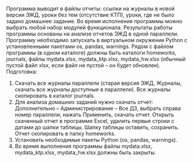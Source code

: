 Программа выводит в файлы отчеты: ссылки на журналы в новой версии ЭЖД, уроки без тем (отсутствие КТП), уроки, где не было задано домашнее задание.
Во время исполнения программы можно выбрать любой набор модулей функционала.
Результаты работы программы основаны на анализе отчетов ЭЖД в одной параллели.
Программу необходимо запускать в виртуальном окружении Python с установленными пакетами os, pandas, warnings.
Рядом с файлом программы (в одном каталоге) должны быть каталоги homeworks, journals, файлы mydata.xlsx, mydata_ktp.xlsx, mydata_hw.xlsx (обычный пустой файл xlsx, если файл не пустой – он будет обновлен).
Подготовка:
1)	Скачать все журналы параллели (старая версия ЭЖД, Журналы, скачать все журналы доступные в параллели). Все журналы скопировать в каталог journals.
2)	Для анализа домашних заданий нужно скачать отчет: Дополнительно – Администрирование – Все ДЗ, выбрать справа номер параллели, нажать Применить, скачать отчет. 
Открыть скаченный отчет в программе Excel, удалить первые строки с датами до шапки таблицы. Шапку таблицы оставить, сохранить.
Отчет скопировать в папку homeworks.
3)	Установить необходимые пакеты Python (os, pandas, warnings).
4)	Во время выполнения программы файлы mydata.xlsx, mydata_ktp.xlsx, mydata_hw.xlsx должны быть закрыты.
